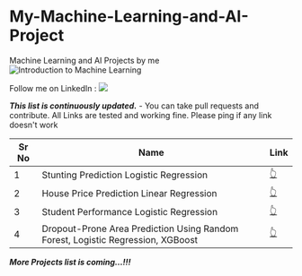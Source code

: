 # My-Machine-Learning-and-AI-Project
Machine Learning and AI Projects by me
![Introduction to Machine Learning](https://github.com/user-attachments/assets/b1a10857-8bbc-456b-9560-04699816cc8d)


Follow me on LinkedIn : [![](https://img.shields.io/badge/LinkedIn-0077B5?style=for-the-badge&logo=linkedin&logoColor=white)](https://www.linkedin.com/in/rezkanorhafizah/)

***This list is continuously updated.*** - You can take pull requests and contribute. All Links are tested and working fine. Please ping if any link doesn't work

| Sr No | Name                                                         | Link                                                         |
| ----- | ------------------------------------------------------------ | ------------------------------------------------------------ |
| 1     | Stunting Prediction Logistic Regression                      | [👆](https://www.kaggle.com/code/rezkanorhafizah/final-project-stunting-prediction) |
| 2     | House Price Prediction Linear Regression                     | [👆](https://www.kaggle.com/code/rezkanorhafizah/linear-regression-model) |
| 3     | Student Performance Logistic Regression                      | [👆](https://colab.research.google.com/drive/1y4t1bjsiJXbeA-Qs-__aDCF3hQLCgb4r?usp=sharing)        |
| 4     | Dropout-Prone Area Prediction Using Random Forest, Logistic Regression, XGBoost                               | [👆](https://medium.com/coders-camp/10-machine-learning-projects-on-time-seri%20es-forecasting-ee0368420ccd) |

***More Projects list is coming...!!!***
